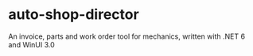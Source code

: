 # auto-shop-director
An invoice, parts and work order tool for mechanics, written with .NET 6 and WinUI 3.0
